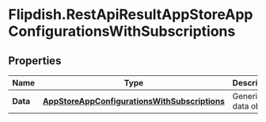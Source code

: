 # Flipdish.RestApiResultAppStoreAppConfigurationsWithSubscriptions

## Properties
Name | Type | Description | Notes
------------ | ------------- | ------------- | -------------
**Data** | [**AppStoreAppConfigurationsWithSubscriptions**](AppStoreAppConfigurationsWithSubscriptions.md) | Generic data object. | 


